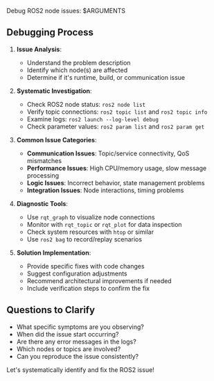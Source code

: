 Debug ROS2 node issues: $ARGUMENTS

## Debugging Process
1. **Issue Analysis**:
   - Understand the problem description
   - Identify which node(s) are affected
   - Determine if it's runtime, build, or communication issue

2. **Systematic Investigation**:
   - Check ROS2 node status: `ros2 node list`
   - Verify topic connections: `ros2 topic list` and `ros2 topic info`
   - Examine logs: `ros2 launch --log-level debug`
   - Check parameter values: `ros2 param list` and `ros2 param get`

3. **Common Issue Categories**:
   - **Communication Issues**: Topic/service connectivity, QoS mismatches
   - **Performance Issues**: High CPU/memory usage, slow message processing  
   - **Logic Issues**: Incorrect behavior, state management problems
   - **Integration Issues**: Node interactions, timing problems

4. **Diagnostic Tools**:
   - Use `rqt_graph` to visualize node connections
   - Monitor with `rqt_topic` or `rqt_plot` for data inspection
   - Check system resources with `htop` or similar
   - Use `ros2 bag` to record/replay scenarios

5. **Solution Implementation**:
   - Provide specific fixes with code changes
   - Suggest configuration adjustments
   - Recommend architectural improvements if needed
   - Include verification steps to confirm the fix

## Questions to Clarify
- What specific symptoms are you observing?
- When did the issue start occurring?
- Are there any error messages in the logs?
- Which nodes or topics are involved?
- Can you reproduce the issue consistently?

Let's systematically identify and fix the ROS2 issue!